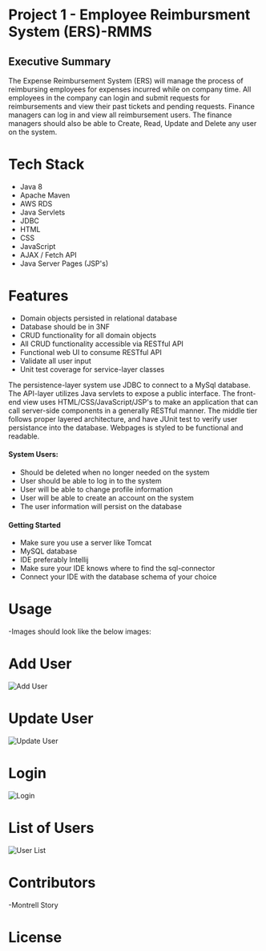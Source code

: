 # Project 1 - Employee Reimbursment System (ERS)-RMMS

## Executive Summary
The Expense Reimbursement System (ERS) will manage the process of reimbursing employees for expenses incurred while on company time. All employees in the company can login and submit requests for reimbursements and view their past tickets and pending requests. Finance managers can log in and view all reimbursement users. The finance managers should also be able to Create, Read, Update and Delete any user on the system. 


# Tech Stack
 - Java 8
 - Apache Maven
 - AWS RDS
 - Java Servlets
 - JDBC
 - HTML
 - CSS
 - JavaScript
 - AJAX / Fetch API
 - Java Server Pages (JSP's)

# Features
 - Domain objects persisted in relational database
 - Database should be in 3NF
 - CRUD functionality for all domain objects
 - All CRUD functionality accessible via RESTful API
 - Functional web UI to consume RESTful API
 - Validate all user input
 - Unit test coverage for service-layer classes

The persistence-layer system use JDBC to connect to a MySql database. The API-layer utilizes Java servlets to expose a public interface. The front-end view uses HTML/CSS/JavaScript/JSP's to make an application that can call server-side components in a generally RESTful manner. The middle tier follows proper layered architecture, and have JUnit test to verify user persistance into the database. Webpages is styled to be functional and readable. 


#### System Users:
 - Should be deleted when no longer needed on the system
 - User should be able to log in to the system
 - User will be able to change profile information
 - User will be able to create an account on the system
 - The user information will persist on the database

#### Getting Started
 - Make sure you use a server like Tomcat
 - MySQL database 
 - IDE preferably Intellij
 - Make sure your IDE knows where to find the sql-connector
 - Connect your IDE with the database schema of your choice
 
# Usage
-Images should look like the below images:
# Add User
![Add User](https://user-images.githubusercontent.com/15221031/168384107-ec6383f6-0d98-4fd2-b32d-f116c86992d2.png)


# Update User


![Update User](https://user-images.githubusercontent.com/15221031/168384385-9c0ca458-ca9a-4c7a-af94-10dc42064465.png)

# Login
![Login](https://user-images.githubusercontent.com/15221031/168384694-38817dcd-8618-4b66-8b97-23a30ed9416d.png)



# List of Users
![User List](https://user-images.githubusercontent.com/15221031/168384770-cc3e10fc-9008-4542-b54a-4ecf52bd2203.png)




# Contributors
-Montrell Story

# License

